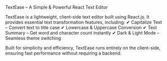 TextEase – A Simple & Powerful React Text Editor

TextEase is a lightweight, client-side text editor built using React.js. It provides essential text transformation features, including:
✔ Capitalize Text – Convert text to title case
✔ Lowercase & Uppercase Conversion
✔ Text Summary – Get word and character count instantly
✔ Dark & Light Mode – Seamless theme switching

Built for simplicity and efficiency, TextEase runs entirely on the client-side, ensuring fast performance without requiring a backend.